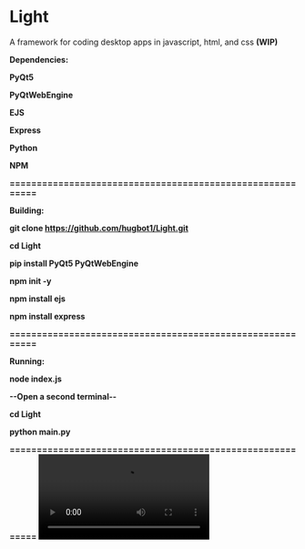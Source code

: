 # Light
A framework for coding desktop apps in javascript, html, and css <strong>(WIP)<strong/>

Dependencies:

PyQt5

PyQtWebEngine

EJS

Express

Python

NPM

==========================================================

Building:

git clone https://github.com/hugbot1/Light.git

cd Light

pip install PyQt5 PyQtWebEngine

npm init -y

npm install ejs

npm install express

==========================================================

Running:

node index.js

--Open a second terminal--

cd Light

python main.py

==========================================================
<video id="clocks" class="glassy" disablepictureinpicture="" disableremoteplayback="">
			<source src="https://mercurywork.shop/assets/clocks.mp4" type="video/mp4" preload="auto">
		</video>
